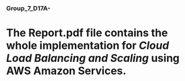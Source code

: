 ### Group_7_D17A-

# The Report.pdf file contains the whole implementation for *Cloud Load Balancing and Scaling* using AWS Amazon Services. 
